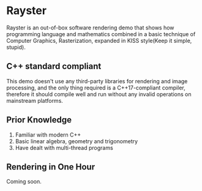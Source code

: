 # Rayster
Rayster is an out-of-box software rendering demo that shows how programming language and mathematics combined in a basic technique of Computer Graphics, Rasterization, expanded in KISS style(Keep it simple, stupid). 

## C++ standard compliant
This demo doesn't use any third-party libraries for rendering and image processing, and the only thing required is a C++17-compliant compiler, therefore it should compile well and run without any invalid operations on mainstream platforms.

## Prior Knowledge
1. Familiar with modern C++
2. Basic linear algebra, geometry and trigonometry
3. Have dealt with multi-thread programs

## Rendering in One Hour
Coming soon.
